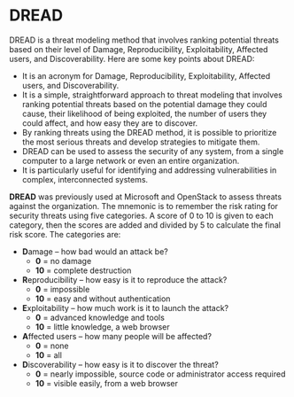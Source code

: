 # DREAD

DREAD is a threat modeling method that involves ranking potential threats based on their level of Damage, Reproducibility, Exploitability, Affected users, and Discoverability. Here are some key points about DREAD:

* It is an acronym for Damage, Reproducibility, Exploitability, Affected users, and Discoverability.
* It is a simple, straightforward approach to threat modeling that involves ranking potential threats based on the potential damage they could cause, their likelihood of being exploited, the number of users they could affect, and how easy they are to discover.
* By ranking threats using the DREAD method, it is possible to prioritize the most serious threats and develop strategies to mitigate them.
* DREAD can be used to assess the security of any system, from a single computer to a large network or even an entire organization.
* It is particularly useful for identifying and addressing vulnerabilities in complex, interconnected systems.

**DREAD** was previously used at Microsoft and OpenStack to assess threats against the organization. The mnemonic is to remember the risk rating for security threats using five categories. A score of 0 to 10 is given to each category, then the scores are added and divided by 5 to calculate the final risk score. The categories are:

* **D**amage – how bad would an attack be?
  * **0** = no damage
  * **10** = complete destruction
* **R**eproducibility – how easy is it to reproduce the attack?
  * **0** = impossible
  * **10** = easy and without authentication
* **E**xploitability – how much work is it to launch the attack?
  * **0** = advanced knowledge and tools
  * **10** = little knowledge, a web browser
* **A**ffected users – how many people will be affected?
  * **0** = none
  * **10** = all
* **D**iscoverability – how easy is it to discover the threat?
  * **0** = nearly impossible, source code or administrator access required
  * **10** = visible easily, from a web browser
